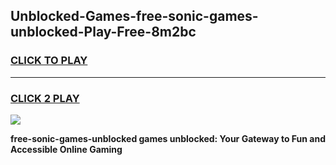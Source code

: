
## Unblocked-Games-free-sonic-games-unblocked-Play-Free-8m2bc
<h3>
<a href="https://premium76.site?title=free-sonic-games-unblocked&ref=20M">CLICK TO PLAY</a></h3>
<hr>

<h3>
<a href="https://premium76.site?title=free-sonic-games-unblocked&ref=20M">CLICK 2 PLAY</a>
  
</h3>

<a href="https://premium76.site?title=free-sonic-games-unblocked&ref=19M"><img src="https://clearcache.store/games.png"></a>


**free-sonic-games-unblocked games unblocked: Your Gateway to Fun and Accessible Online Gaming**
